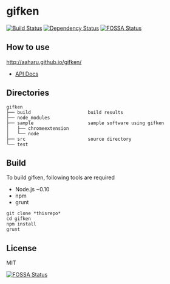 # gifken

[![Build Status](https://img.shields.io/travis/aaharu/gifken.svg)](https://travis-ci.org/aaharu/gifken) [![Dependency Status](https://img.shields.io/gemnasium/aaharu/gifken.svg)](https://gemnasium.com/aaharu/gifken) [![FOSSA Status](https://app.fossa.io/api/projects/git%2Bgithub.com%2Faaharu%2Fgifken.svg?type=shield)](https://app.fossa.io/projects/git%2Bgithub.com%2Faaharu%2Fgifken?ref=badge_shield)

## How to use

http://aaharu.github.io/gifken/

- [API Docs](http://aaharu.github.io/gifken/docs/)

## Directories

```
gifken
├── build                     build results
├── node_modules
├── sample                    sample software using gifken
│   ├── chromeextension
│   └── node
├── src                       source directory
└── test
```

## Build

To build gifken, following tools are required
* Node.js ~0.10
* npm
* grunt

```
git clone *thisrepo*
cd gifken
npm install
grunt
```

## License

MIT

[![FOSSA Status](https://app.fossa.io/api/projects/git%2Bgithub.com%2Faaharu%2Fgifken.svg?type=large)](https://app.fossa.io/projects/git%2Bgithub.com%2Faaharu%2Fgifken?ref=badge_large)
